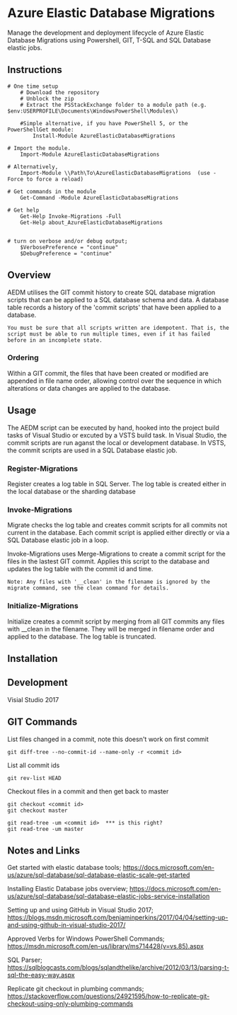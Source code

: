 # Azure Elastic Database Migrations
Manage the development and deployment lifecycle of Azure Elastic Database Migrations using Powershell, GIT, T-SQL and SQL Database elastic jobs.

## Instructions
```
# One time setup
    # Download the repository
    # Unblock the zip
    # Extract the PSStackExchange folder to a module path (e.g. $env:USERPROFILE\Documents\WindowsPowerShell\Modules\)

    #Simple alternative, if you have PowerShell 5, or the PowerShellGet module:
        Install-Module AzureElasticDatabaseMigrations

# Import the module.
    Import-Module AzureElasticDatabaseMigrations

# Alternatively,
    Import-Module \\Path\To\AzureElasticDatabaseMigrations  (use -Force to force a reload)

# Get commands in the module
    Get-Command -Module AzureElasticDatabaseMigrations

# Get help
    Get-Help Invoke-Migrations -Full
    Get-Help about_AzureElasticDatabaseMigrations


# turn on verbose and/or debug output;
    $VerbosePreference = "continue"
    $DebugPreference = "continue"

```


## Overview

AEDM utilises the GIT commit history to create SQL database migration scripts that can be applied to a SQL database schema and data.  A database table records a history of the 'commit scripts' that have been applied to a database.

``
You must be sure that all scripts written are idempotent. That is, the script must be able to run multiple times, even if it has failed before in an incomplete state.
``

### Ordering

Within a GIT commit, the files that have been created or modified are appended in file name order, allowing control over the sequence in which alterations or data changes are applied to the database.

## Usage

The AEDM script can be executed by hand, hooked into the project build tasks of Visual Studio or excuted by a VSTS build task.  In Visual Studio, the commit scripts are run aganst the local or development database. In VSTS, the commit scripts are used in a SQL Database elastic job.

### Register-Migrations

Register creates a log table in SQL Server.  The log table is created either in the local database or the sharding database

### Invoke-Migrations

Migrate checks the log table and creates commit scripts for all commits not current in the database.  Each commit script is applied either directly or via a SQL Database elastic job in a loop.

Invoke-Migrations uses Merge-Migrations to create a commit script for the files in the lastest GIT commit.  Applies this script to the database and updates the log table with the commit id and time.

``
Note: Any files with '__clean' in the filename is ignored by the migrate command, see the clean command for details.
``

### Initialize-Migrations

Initialize creates a commit script by merging from all GIT commits any files with __clean in the filename.  They will be merged in filename order and applied to the database.  The log table is truncated.

## Installation

## Development

Visial Studio 2017

## GIT Commands

List files changed in a commit, note this doesn't work on first commit

```
git diff-tree --no-commit-id --name-only -r <commit id>
```

List all commit ids

```
git rev-list HEAD
```

Checkout files in a commit and then get back to master

```
git checkout <commit id>
git checkout master

git read-tree -um <commit id>  *** is this right?
git read-tree -um master
```

## Notes and Links

Get started with elastic database tools;
https://docs.microsoft.com/en-us/azure/sql-database/sql-database-elastic-scale-get-started

Installing Elastic Database jobs overview;
https://docs.microsoft.com/en-us/azure/sql-database/sql-database-elastic-jobs-service-installation

Setting up and using GitHub in Visual Studio 2017;
https://blogs.msdn.microsoft.com/benjaminperkins/2017/04/04/setting-up-and-using-github-in-visual-studio-2017/

Approved Verbs for Windows PowerShell Commands;
https://msdn.microsoft.com/en-us/library/ms714428(v=vs.85).aspx

SQL Parser;
https://sqlblogcasts.com/blogs/sqlandthelike/archive/2012/03/13/parsing-t-sql-the-easy-way.aspx

Replicate git checkout in plumbing commands;
https://stackoverflow.com/questions/24921595/how-to-replicate-git-checkout-using-only-plumbing-commands
